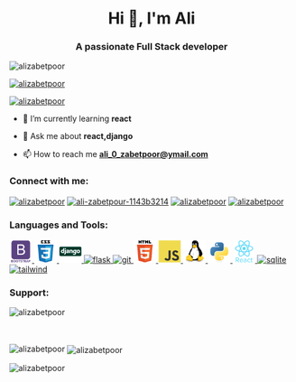 <h1 align="center">Hi 👋, I'm Ali</h1>
<h3 align="center">A passionate Full Stack developer</h3>

<p align="left"> <img src="https://komarev.com/ghpvc/?username=alizabetpoor&label=Profile%20views&color=0e75b6&style=flat" alt="alizabetpoor" /> </p>

<p align="left"> <a href="https://github.com/ryo-ma/github-profile-trophy"><img src="https://github-profile-trophy.vercel.app/?username=alizabetpoor" alt="alizabetpoor" /></a> </p>

<p align="left"> <a href="https://twitter.com/alizabetpoor" target="blank"><img src="https://img.shields.io/twitter/follow/alizabetpoor?logo=twitter&style=for-the-badge" alt="alizabetpoor" /></a> </p>

- 🌱 I’m currently learning **react**

- 💬 Ask me about **react,django**

- 📫 How to reach me **ali_0_zabetpoor@ymail.com**

<h3 align="left">Connect with me:</h3>
<p align="left">
<a href="https://twitter.com/alizabetpoor" target="blank"><img align="center" src="https://raw.githubusercontent.com/rahuldkjain/github-profile-readme-generator/master/src/images/icons/Social/twitter.svg" alt="alizabetpoor" height="30" width="40" /></a>
<a href="https://linkedin.com/in/ali-zabetpour-1143b3214" target="blank"><img align="center" src="https://raw.githubusercontent.com/rahuldkjain/github-profile-readme-generator/master/src/images/icons/Social/linked-in-alt.svg" alt="ali-zabetpour-1143b3214" height="30" width="40" /></a>
<a href="https://fb.com/alizabetpoor" target="blank"><img align="center" src="https://raw.githubusercontent.com/rahuldkjain/github-profile-readme-generator/master/src/images/icons/Social/facebook.svg" alt="alizabetpoor" height="30" width="40" /></a>
<a href="https://instagram.com/alizabetpoor" target="blank"><img align="center" src="https://raw.githubusercontent.com/rahuldkjain/github-profile-readme-generator/master/src/images/icons/Social/instagram.svg" alt="alizabetpoor" height="30" width="40" /></a>
</p>

<h3 align="left">Languages and Tools:</h3>
<p align="left"> <a href="https://getbootstrap.com" target="_blank"> <img src="https://raw.githubusercontent.com/devicons/devicon/master/icons/bootstrap/bootstrap-plain-wordmark.svg" alt="bootstrap" width="40" height="40"/> </a> <a href="https://www.w3schools.com/css/" target="_blank"> <img src="https://raw.githubusercontent.com/devicons/devicon/master/icons/css3/css3-original-wordmark.svg" alt="css3" width="40" height="40"/> </a> <a href="https://www.djangoproject.com/" target="_blank"> <img src="https://raw.githubusercontent.com/devicons/devicon/master/icons/django/django-original.svg" alt="django" width="40" height="40"/> </a> <a href="https://flask.palletsprojects.com/" target="_blank"> <img src="https://www.vectorlogo.zone/logos/pocoo_flask/pocoo_flask-icon.svg" alt="flask" width="40" height="40"/> </a> <a href="https://git-scm.com/" target="_blank"> <img src="https://www.vectorlogo.zone/logos/git-scm/git-scm-icon.svg" alt="git" width="40" height="40"/> </a> <a href="https://www.w3.org/html/" target="_blank"> <img src="https://raw.githubusercontent.com/devicons/devicon/master/icons/html5/html5-original-wordmark.svg" alt="html5" width="40" height="40"/> </a> <a href="https://developer.mozilla.org/en-US/docs/Web/JavaScript" target="_blank"> <img src="https://raw.githubusercontent.com/devicons/devicon/master/icons/javascript/javascript-original.svg" alt="javascript" width="40" height="40"/> </a> <a href="https://www.linux.org/" target="_blank"> <img src="https://raw.githubusercontent.com/devicons/devicon/master/icons/linux/linux-original.svg" alt="linux" width="40" height="40"/> </a> <a href="https://www.python.org" target="_blank"> <img src="https://raw.githubusercontent.com/devicons/devicon/master/icons/python/python-original.svg" alt="python" width="40" height="40"/> </a> <a href="https://reactjs.org/" target="_blank"> <img src="https://raw.githubusercontent.com/devicons/devicon/master/icons/react/react-original-wordmark.svg" alt="react" width="40" height="40"/> </a> <a href="https://www.sqlite.org/" target="_blank"> <img src="https://www.vectorlogo.zone/logos/sqlite/sqlite-icon.svg" alt="sqlite" width="40" height="40"/> </a> <a href="https://tailwindcss.com/" target="_blank"> <img src="https://www.vectorlogo.zone/logos/tailwindcss/tailwindcss-icon.svg" alt="tailwind" width="40" height="40"/> </a> </p>

<h3 align="left">Support:</h3>
<p><a href="https://www.buymeacoffee.com/alizabetpoor"> <img align="left" src="https://cdn.buymeacoffee.com/buttons/v2/default-yellow.png" height="50" width="210" alt="alizabetpoor" /></a></p><br><br>
<br />
<p><img align="left" src="https://github-readme-stats.vercel.app/api/top-langs?username=alizabetpoor&show_icons=true&locale=en&layout=compact" alt="alizabetpoor" /></p>

<p>&nbsp;<img align="center" src="https://github-readme-stats.vercel.app/api?username=alizabetpoor&show_icons=true&locale=en" alt="alizabetpoor" /></p>

<p><img align="center" src="https://github-readme-streak-stats.herokuapp.com/?user=alizabetpoor&" alt="alizabetpoor" /></p>













<!--
### Hi there 👋
<h3>Full Stack developer</h3>
- telegram:@alizabetpoor
- email: **ali_0_zabetpoor@ymail.com**


<br>
<p><img align="left" src="https://github-readme-stats.vercel.app/api/top-langs?username=alizabetpoor&show_icons=true&locale=en&layout=compact" alt="alizabetpoor" /></p>
<br>

<br>
<p><img align="center" src="https://github-readme-stats.vercel.app/api?username=alizabetpoor&show_icons=true&locale=en" alt="alizabetpoor" /></p>



**alizabetpoor/alizabetpoor** is a ✨ _special_ ✨ repository because its `README.md` (this file) appears on your GitHub profile.

Here are some ideas to get you started:

- 🔭 I’m currently working on ...
- 🌱 I’m currently learning ...
- 👯 I’m looking to collaborate on ...
- 🤔 I’m looking for help with ...
- 💬 Ask me about ...
- 📫 How to reach me: ...
- 😄 Pronouns: ...
- ⚡ Fun fact: ...
-->
